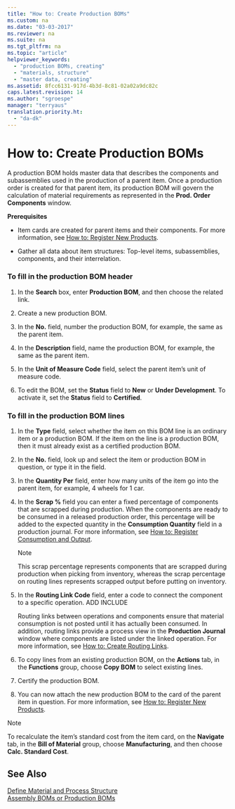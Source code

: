 ```yaml
---
title: "How to: Create Production BOMs"
ms.custom: na
ms.date: "03-03-2017"
ms.reviewer: na
ms.suite: na
ms.tgt_pltfrm: na
ms.topic: "article"
helpviewer_keywords: 
  - "production BOMs, creating"
  - "materials, structure"
  - "master data, creating"
ms.assetid: 8fcc6131-917d-4b3d-8c81-02a02a9dc82c
caps.latest.revision: 14
ms.author: "sgroespe"
manager: "terryaus"
translation.priority.ht: 
  - "da-dk"
---
```

# How to: Create Production BOMs
A production BOM holds master data that describes the components and subassemblies used in the production of a parent item. Once a production order is created for that parent item, its production BOM will govern the calculation of material requirements as represented in the **Prod. Order Components** window.  
  
 **Prerequisites**  
  
-   Item cards are created for parent items and their components. For more information, see [How to: Register New Products](../DesignAndEngineering/how-to-register-new-products.md).  
  
-   Gather all data about item structures: Top\-level items, subassemblies, components, and their interrelation.  
  
### To fill in the production BOM header  
  
1.  In the **Search** box, enter **Production BOM**, and then choose the related link.  
  
2.  Create a new production BOM.  
  
3.  In the **No.** field, number the production BOM, for example, the same as the parent item.  
  
4.  In the **Description** field, name the production BOM, for example, the same as the parent item.  
  
5.  In the **Unit of Measure Code** field, select the parent item’s unit of measure code.  
  
6.  To edit the BOM, set the **Status** field to **New** or **Under Development**. To activate it, set the **Status** field to **Certified**.  
  
### To fill in the production BOM lines  
  
1.  In the **Type** field, select whether the item on this BOM line is an ordinary item or a production BOM. If the item on the line is a production BOM, then it must already exist as a certified production BOM.  
  
2.  In the **No.** field, look up and select the item or production BOM in question, or type it in the field.  
  
3.  In the **Quantity Per** field, enter how many units of the item go into the parent item, for example, 4 wheels for 1 car.  
  
4.  In the **Scrap %** field you can enter a fixed percentage of components that are scrapped during production. When the components are ready to be consumed in a released production order, this percentage will be added to the expected quantity in the **Consumption Quantity** field in a production journal. For more information, see [How to: Register Consumption and Output](../Production/how-to-register-consumption-and-output.md).  
  
    > [!NOTE]  
    >  This scrap percentage represents components that are scrapped during production when picking from inventory, whereas the scrap percentage on routing lines represents scrapped output before putting on inventory.  
  
5.  In the **Routing Link Code** field, enter a code to connect the component to a specific operation. ADD INCLUDE<!--[!INCLUDE[bp_choose_columns](../DesignAndEngineering/includes/bp_choose_columns_md.md)]-->  
  
     Routing links between operations and components ensure that material consumption is not posted until it has actually been consumed. In addition, routing links provide a process view in the **Production Journal** window where components are listed under the linked operation. For more information, see [How to: Create Routing Links](../DesignAndEngineering/how-to-create-routing-links.md).  
  
6.  To copy lines from an existing production BOM, on the **Actions** tab, in the **Functions** group, choose **Copy BOM** to select existing lines.  
  
7.  Certify the production BOM.  
  
8.  You can now attach the new production BOM to the card of the parent item in question. For more information, see [How to: Register New Products](../DesignAndEngineering/how-to-register-new-products.md).  
  
> [!NOTE]  
>  To recalculate the item’s standard cost from the item card, on the **Navigate** tab, in the **Bill of Material** group, choose **Manufacturing**, and then choose **Calc. Standard Cost**.  
  
## See Also  
 [Define Material and Process Structure](../DesignAndEngineering/define-material-and-process-structure.md)   
 [Assembly BOMs or Production BOMs](../DesignAndEngineering/assembly-boms-or-production-boms.md)